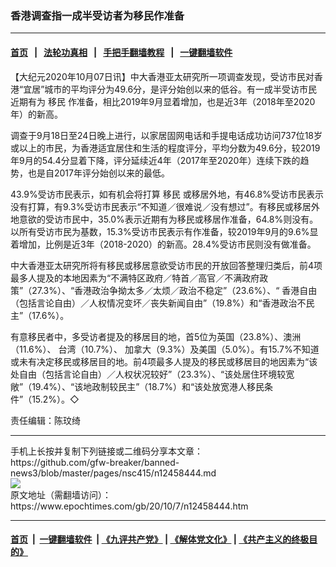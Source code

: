 ### 香港调查指一成半受访者为移民作准备
------------------------

#### [首页](https://github.com/gfw-breaker/banned-news3/blob/master/README.md) &nbsp;&nbsp;|&nbsp;&nbsp; [法轮功真相](https://github.com/begood0513/basic/blob/master/README.md)  &nbsp;&nbsp;|&nbsp;&nbsp; [手把手翻墙教程](https://github.com/gfw-breaker/guides/wiki)  &nbsp;&nbsp;|&nbsp;&nbsp; [一键翻墙软件](https://github.com/gfw-breaker/nogfw/blob/master/README.md)  



<div><p>
 【大纪元2020年10月07日讯】中大香港亚太研究所一项调查发现，受访市民对香港“宜居”城市的平均评分为49.6分，是评分始创以来的低谷。有一成半受访市民近期有为
 <ok href="https://www.epochtimes.com/gb/tag/%E7%A7%BB%E6%B0%91.html">
  移民
 </ok>
 作准备，相比2019年9月显着增加，也是近3年（2018年至2020年）的新高。
</p>
<p>
 调查于9月18日至24日晚上进行，以家居固网电话和手提电话成功访问737位18岁或以上的市民，为香港适宜居住和生活的程度评分，平均分数为49.6分，较2019年9月的54.4分显着下降，评分延续近4年（2017年至2020年）连续下跌的趋势，也是自2017年评分始创以来的最低。
</p>
<p>
 43.9%受访市民表示，如有机会将打算
 <ok href="https://www.epochtimes.com/gb/tag/%E7%A7%BB%E6%B0%91.html">
  移民
 </ok>
 或移居外地，有46.8%受访市民表示没有打算，有9.3%受访市民表示“不知道／很难说／没有想过”。有移民或移居外地意欲的受访市民中，35.0%表示近期有为移民或移居作准备，64.8%则没有。以所有受访市民为基数，15.3%受访市民表示有作准备，较2019年9月的9.6%显着增加，比例是近3年（2018-2020）的新高。28.4%受访市民则没有做准备。
</p>
<p>
 中大香港亚太研究所将有移民或移居意欲受访市民的开放回答整理归类后，前4项最多人提及的本地因素为“不满特区政府／特首／高官／不满政府政策”（27.3%）、“香港政治争拗太多／太烦／政治不稳定”（23.6%）、“
 <ok href="https://www.epochtimes.com/gb/tag/%E9%A6%99%E6%B8%AF%E8%87%AA%E7%94%B1.html">
  香港自由
 </ok>
 （包括言论自由）／人权情况变坏／丧失新闻自由”（19.8%）和“香港政治不民主”（17.6%）。
</p>
<p>
 有意移民者中，多受访者提及的移居目的地，首5位为英国（23.8%）、澳洲（11.6%）、 台湾（10.7%）、 加拿大（9.3%）及美国（5.0%）。有15.7%不知道或未有决定移民或移居目的地。前4项最多人提及的移民或移居目的地因素为“该处自由（包括言论自由）／人权状况较好”（23.3%）、“该处居住环境较宽敞”（19.4%）、“该地政制较民主”（18.7%）和“该处放宽港人移民条件”（15.2%）。◇
</p>
<p>
 责任编辑：陈玟绮
</p>
<p>
</p>
</div>
<hr/>
手机上长按并复制下列链接或二维码分享本文章：<br/>
https://github.com/gfw-breaker/banned-news3/blob/master/pages/nsc415/n12458444.md <br/>
<a href='https://github.com/gfw-breaker/banned-news3/blob/master/pages/nsc415/n12458444.md'><img src='https://github.com/gfw-breaker/banned-news3/blob/master/pages/nsc415/n12458444.md.png'/></a> <br/>
原文地址（需翻墙访问）：https://www.epochtimes.com/gb/20/10/7/n12458444.htm


------------------------
#### [首页](https://github.com/gfw-breaker/banned-news3/blob/master/README.md) &nbsp;|&nbsp; [一键翻墙软件](https://github.com/gfw-breaker/nogfw/blob/master/README.md) &nbsp;| [《九评共产党》](https://github.com/gfw-breaker/9ping.md/blob/master/README.md#九评之一评共产党是什么) | [《解体党文化》](https://github.com/gfw-breaker/jtdwh.md/blob/master/README.md) | [《共产主义的终极目的》](https://github.com/gfw-breaker/gczydzjmd.md/blob/master/README.md)


<img src='http://gfw-breaker.win/banned-news3/pages/nsc415/n12458444.md' width='0px' height='0px'/>